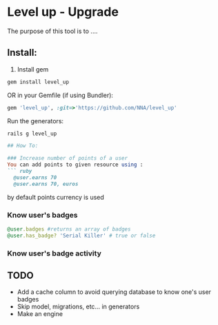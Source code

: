# Level up - Upgrade 

The purpose of this tool is to ....

## Install:
1) Install gem

``` ruby
gem install level_up
```

OR in your Gemfile (if using Bundler):

``` ruby
gem 'level_up', :git=>'https://github.com/NNA/level_up'
```

Run the generators:

``` ruby
rails g level_up

## How To:

### Increase number of points of a user
You can add points to given resource using :
``` ruby
  @user.earns 70
  @user.earns 70, euros
```
by default points currency is used

### Know user's badges
``` ruby
@user.badges #returns an array of badges
@user.has_badge? 'Serial Killer' # true or false
```

### Know user's badge activity



## TODO
 - Add a cache column to avoid querying database to know one's user badges
 - Skip model, migrations, etc... in generators
 - Make an engine

 [examples]: https://github.com/NNA/cucumber-snapshot/tree/master/examples